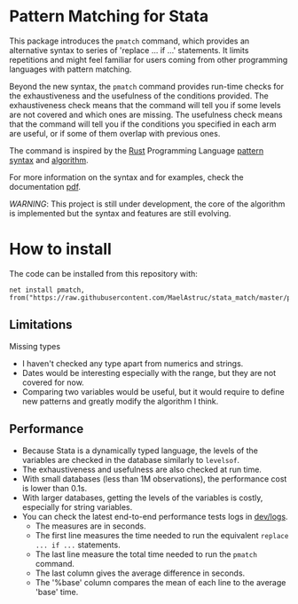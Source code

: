 # Pattern Matching for Stata

This package introduces the `pmatch` command, which provides an alternative syntax to series of 'replace ... if ...' statements. It limits repetitions and might feel familiar for users coming from other programming languages with pattern matching.

Beyond the new syntax, the `pmatch` command provides run-time checks for the exhaustiveness and the usefulness of the conditions provided. The exhaustiveness check means that the command will tell you if some levels are not covered and which ones are missing. The usefulness check means that the command will tell you if the conditions you specified in each arm are useful, or if some of them overlap with previous ones.

The command is inspired by the [Rust](https://www.rust-lang.org/) Programming Language [pattern syntax](https://doc.rust-lang.org/book/ch18-03-pattern-syntax.html) and [algorithm](https://doi.org/10.1017/S0956796807006223).

For more information on the syntax and for examples, check the documentation [pdf](https://github.com/MaelAstruc/stata_match/blob/master/docs/pmatch.pdf).

*WARNING*: This project is still under development, the core of the algorithm is implemented but the syntax and features are still evolving.

# How to install

The code can be installed from this repository with:

```
net install pmatch, from("https://raw.githubusercontent.com/MaelAstruc/stata_match/master/pkg")
```

## Limitations

Missing types

- I haven't checked any type apart from numerics and strings.
- Dates would be interesting especially with the range, but they are not covered for now.
- Comparing two variables would be useful, but it would require to define new patterns and greatly modify the algorithm I think.

## Performance

- Because Stata is a dynamically typed language, the levels of the variables are checked in the database similarly to `levelsof`.
- The exhaustiveness and usefulness are also checked at run time.
- With small databases (less than 1M observations), the performance cost is lower than 0.1s.
- With larger databases, getting the levels of the variables is costly, especially for string variables.
- You can check the latest end-to-end performance tests logs in [dev/logs](https://github.com/MaelAstruc/stata_match/tree/master/dev/logs).
    - The measures are in seconds.
	- The first line measures the time needed to run the equivalent `replace ... if ...` statements.
	- The last line measure the total time needed to run the `pmatch` command.
	- The last column gives the average difference in seconds.
	- The '%base' column compares the mean of each line to the average 'base' time.

